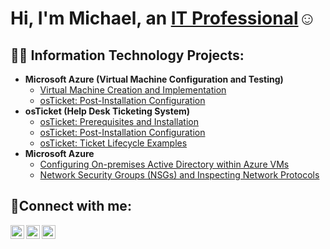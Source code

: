<h1>Hi, I'm Michael, an <a href="https://linkedin.com/in/michael-stoffel-a2b1791a7">IT Professional</a>☺</h1>

<h2>👨‍💻 Information Technology Projects:</h2>

- <b>Microsoft Azure (Virtual Machine Configuration and Testing)</b>
  - [Virtual Machine Creation and Implementation](https://github.com/mstoffel1998/osticket-prereqs)
  - [osTicket: Post-Installation Configuration](https://github.com/mstoffel1998/post-install-config)
- <b>osTicket (Help Desk Ticketing System)</b>
  - [osTicket: Prerequisites and Installation](https://github.com/mstoffel1998/osticket-prereqs)
  - [osTicket: Post-Installation Configuration](https://github.com/mstoffel1998/post-install-config)
  - [osTicket: Ticket Lifecycle Examples](https://github.com/mstoffel1998/ticket-lifecycle)
- <b>Microsoft Azure</b>
  - [Configuring On-premises Active Directory within Azure VMs](https://github.com/mstoffel1998/configure-ad)
  - [Network Security Groups (NSGs) and Inspecting Network Protocols](https://github.com/mstoffel1998/azure-network-protocols)

<h2>🤳Connect with me:</h2>

[<img align="left" alt="Josh | Twitter" width="22px" src="https://cdn.jsdelivr.net/npm/simple-icons@v3/icons/twitter.svg" />][twitter]
[<img align="left" alt="Josh | LinkedIn" width="22px" src="https://cdn.jsdelivr.net/npm/simple-icons@v3/icons/linkedin.svg" />][linkedin]
[<img align="left" alt="Josh | Instagram" width="22px" src="https://cdn.jsdelivr.net/npm/simple-icons@v3/icons/instagram.svg" />][instagram]

[twitter]: https://twitter.com/Josh
[instagram]: https://www.instagram.com/Josh
[linkedin]: https://linkedin.com/in/Josh
